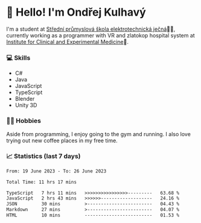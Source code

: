 # 👋 Hello! I'm Ondřej Kulhavý

I'm a student at [Střední průmyslová škola elektrotechnická ječná](https://www.spsejecna.cz/)👨‍🎓, currently working as a programmer with VR and zlatokop hospital system at [Institute for Clinical and Experimental Medicine](https://www.ikem.cz/en/)🏥.

### 💻 Skills
- C#
- Java
- JavaScript
- TypeScript
- Blender
- Unity 3D

### 🏋️‍♂️ Hobbies

Aside from programming, I enjoy going to the gym and running. I also love trying out new coffee places in my free time.

### 📈 Statistics (last 7 days)
<!--START_SECTION:waka-->

```txt
From: 19 June 2023 - To: 26 June 2023

Total Time: 11 hrs 17 mins

TypeScript   7 hrs 11 mins   >>>>>>>>>>>>>>>>---------   63.68 %
JavaScript   2 hrs 43 mins   >>>>>>-------------------   24.16 %
JSON         30 mins         >------------------------   04.43 %
Markdown     27 mins         >------------------------   04.07 %
HTML         10 mins         -------------------------   01.53 %
```

<!--END_SECTION:waka-->



